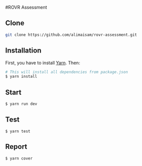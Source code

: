 #ROVR Assessment

## Clone

```bash
git clone https://github.com/alimaisam/rovr-assessment.git
```

## Installation

First, you have to install [Yarn](https://yarnpkg.com/lang/en/docs/install/). Then:

```bash
# This will install all dependencies from package.json
$ yarn install

```

## Start

```bash
$ yarn run dev
```

## Test

```
$ yarn test
```

## Report

```
$ yarn cover
```